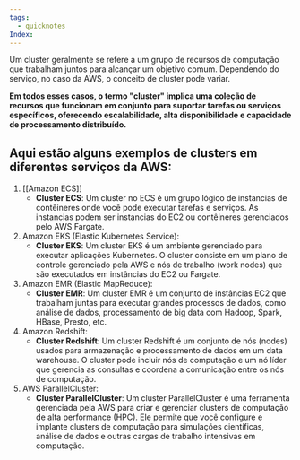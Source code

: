 ```yaml
---
tags:
  - quicknotes
Index:
---
```


Um cluster geralmente se refere a um grupo de recursos de computação que trabalham juntos para alcançar um objetivo comum. Dependendo do serviço, no caso da AWS, o conceito de cluster pode variar.

**Em todos esses casos, o termo "cluster" implica uma coleção de recursos que funcionam em conjunto para suportar tarefas ou serviços específicos, oferecendo escalabilidade, alta disponibilidade e capacidade de processamento distribuído.**

## Aqui estão alguns exemplos de clusters em diferentes serviços da AWS:
1. [[Amazon ECS]]
	- **Cluster ECS**: Um cluster no ECS é um grupo lógico de instancias de contêineres onde você pode executar tarefas e serviços. As instancias podem ser instancias do EC2 ou contêineres gerenciados pelo AWS Fargate. 
2. Amazon EKS (Elastic Kubernetes Service):
	- **Cluster EKS**: Um cluster EKS é um ambiente gerenciado para executar aplicações Kubernetes. O cluster consiste em um plano de controle gerenciado pela AWS e nós de trabalho (work nodes) que são executados em instâncias do EC2 ou Fargate. 
3. Amazon EMR (Elastic MapReduce):
	- **Cluster EMR**: Um cluster EMR é um conjunto de instâncias EC2 que trabalham juntas para executar grandes processos de dados, como análise de dados, processamento de big data com Hadoop, Spark, HBase, Presto, etc.
4. Amazon Redshift:
    - **Cluster Redshift**: Um cluster Redshift é um conjunto de nós (nodes) usados para armazenação e processamento de dados em um data warehouse. O cluster pode incluir nós de computação e um nó líder que gerencia as consultas e coordena a comunicação entre os nós de computação.
5. AWS ParallelCluster:
    - **Cluster ParallelCluster**: Um cluster ParallelCluster é uma ferramenta gerenciada pela AWS para criar e gerenciar clusters de computação de alta performance (HPC). Ele permite que você configure e implante clusters de computação para simulações científicas, análise de dados e outras cargas de trabalho intensivas em computação.
